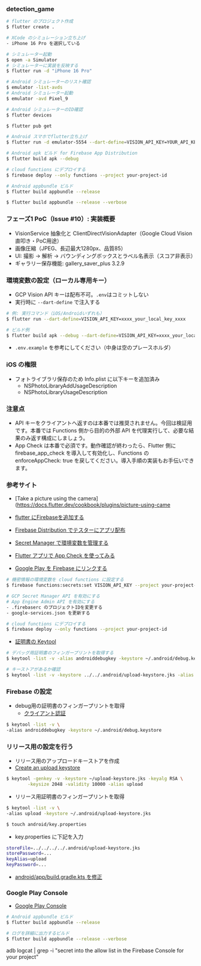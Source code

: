 ### detection_game

```sh
# flutter のプロジェクト作成
$ flutter create .

# XCode のシミュレーション立ち上げ
- iPhone 16 Pro を選択している

# シミュレーター起動
$ open -a Simulator
# シミュレーターに実装を反映する
$ flutter run -d "iPhone 16 Pro"

# Android シミュレーターのリスト確認
$ emulator -list-avds
# Android シミュレーター起動
$ emulator -avd Pixel_9

# Android シミュレーターのID確認
$ flutter devices

$ flutter pub get

# Android スマホでflutter立ち上げ
$ flutter run -d emulator-5554 --dart-define=VISION_API_KEY=YOUR_API_KEY --flavor debug

# Android apk ビルド for Firebase App Distribution
$ flutter build apk --debug

# cloud functions にデプロイする
$ firebase deploy --only functions --project your-project-id

# Android appbundle ビルド
$ flutter build appbundle --release

$ flutter build appbundle --release --verbose
```

### フェーズ1 PoC（Issue #10）: 実装概要
- VisionService 抽象化と ClientDirectVisionAdapter（Google Cloud Vision 直叩き・PoC用途）
- 画像圧縮（JPEG、長辺最大1280px、品質85）
- UI: 撮影 → 解析 → バウンディングボックスとラベル名表示（スコア非表示）
- ギャラリー保存機能: gallery_saver_plus 3.2.9

### 環境変数の設定（ローカル専用キー）
- GCP Vision API キーは配布不可。`.env`はコミットしない
- 実行時に `--dart-define` で注入する

```sh
# 例: 実行コマンド（iOS/Androidいずれも）
$ flutter run --dart-define=VISION_API_KEY=xxxx_your_local_key_xxxx

# ビルド例
$ flutter build apk --debug --dart-define=VISION_API_KEY=xxxx_your_local_key_xxxx
```

- `.env.example` を参考にしてください（中身は空のプレースホルダ）

### iOS の権限
- フォトライブラリ保存のため Info.plist に以下キーを追加済み
  - NSPhotoLibraryAddUsageDescription
  - NSPhotoLibraryUsageDescription

### 注意点

- API キーをクライアントへ返すのは本番では推奨されません。今回は検証用です。本番では Functions 側から目的の外部 API を代理実行して、必要な結果のみ返す構成にしましょう。
- App Check は本番で必須です。動作確認が終わったら、Flutter 側に firebase_app_check を導入して有効化し、Functions の enforceAppCheck: true を戻してください。導入手順の実装もお手伝いできます。


### 参考サイト
- [Take a picture using the camera](https://docs.flutter.dev/cookbook/plugins/picture-using-came

- [flutter にFirebaseを追加する](https://firebase.google.com/docs/flutter/setup?hl=ja&platform=ios)

- [Firebase Distribution でテスターにアプリ配布](https://firebase.google.com/docs/app-distribution/android/distribute-console?hl=ja&_gl=1*1yfpyy*_up*MQ..*_ga*ODAwMjA1NTQzLjE3NTY5OTI3MTg.*_ga_CW55HF8NVT*czE3NTY5OTI3MTgkbzEkZzAkdDE3NTY5OTI3MTgkajYwJGwwJGgw)

- [Secret Manager で環境変数を管理する](https://firebase.google.com/docs/functions/config-env?hl=ja&gen=2nd)

- [Flutter アプリで App Check を使ってみる](https://firebase.google.com/docs/app-check/flutter/default-providers?hl=ja)

- [Google Play を Firebase にリンクする](https://support.google.com/firebase/answer/6392038)

```sh
# 機密情報の環境変数を cloud functions に設定する
$ firebase functions:secrets:set VISION_API_KEY --project your-project-id

# GCP Secret Manager API を有効にする
# App Engine Admin API を有効にする
- .firebaserc のプロジェクトIDを変更する
- google-services.json を更新する

# cloud functions にデプロイする
$ firebase deploy --only functions --project your-project-id
```

- [証明書の Keytool](https://developers.google.com/android/guides/client-auth?hl=ja)
```sh
# デバッグ用証明書のフィンガープリントを取得する
$ keytool -list -v -alias androiddebugkey -keystore ~/.android/debug.keystore

# キーストアがあるか確認
$ keytool -list -v -keystore ../../.android/upload-keystore.jks -alias upload
```

### Firebase の設定

- debug用の証明書のフィンガープリントを取得
  - [クライアント認証](https://developers.google.com/android/guides/client-auth?hl=ja#keytool-certificate)
```sh
$ keytool -list -v \
-alias androiddebugkey -keystore ~/.android/debug.keystore
```

### リリース用の設定を行う

- リリース用のアップロードキーストアを作成
- [Create an upload keystore](https://docs.flutter.dev/deployment/android#create-an-upload-keystore)
```sh
$ keytool -genkey -v -keystore ~/upload-keystore.jks -keyalg RSA \
        -keysize 2048 -validity 10000 -alias upload
```

- リリース用証明書のフィンガープリントを取得

```sh
$ keytool -list -v \
-alias upload -keystore ~/.android/upload-keystore.jks
```

```sh
$ touch android/key.properties
```
- key.properties に下記を入力
```sh
storeFile=../../../../.android/upload-keystore.jks
storePassword=...
keyAlias=upload
keyPassword=...
```

- [android/app/build.gradle.kts を修正](https://github.com/KJMAN678/detection_game/issues/19#issue-3389314083)

### Google Play Console
- [Google Play Console](https://play.google.com/console)

```sh
# Android appbundle ビルド
$ flutter build appbundle --release

# ログを詳細に出力するビルド
$ flutter build appbundle --release --verbose
```
adb logcat | grep -i "secret into the allow list in the Firebase Console for your project" 
